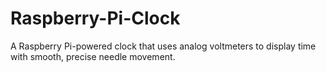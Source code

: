 # Raspberry-Pi-Clock
A Raspberry Pi-powered clock that uses analog voltmeters to display time with smooth, precise needle movement.
